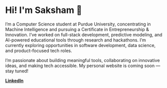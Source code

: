 # Hi! I'm Saksham 👋

I’m a Computer Science student at Purdue University, concentrating in Machine Intelligence and pursuing a Certificate in Entrepreneurship & Innovation. I’ve worked on full-stack development, predictive modeling, and AI-powered educational tools through research and hackathons. I’m currently exploring opportunities in software development, data science, and product-focused tech roles.

I’m passionate about building meaningful tools, collaborating on innovative ideas, and making tech accessible. My personal website is coming soon — stay tuned!

**[LinkedIn](https://www.linkedin.com/in/saksham-singh-51b02a294)**
